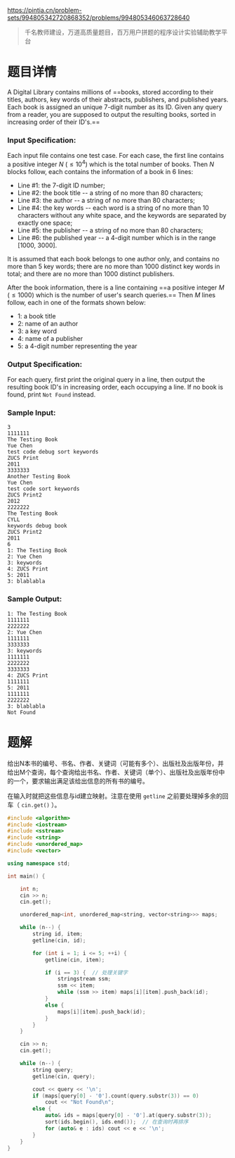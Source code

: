 https://pintia.cn/problem-sets/994805342720868352/problems/994805346063728640

> 千名教师建设，万道高质量题目，百万用户拼题的程序设计实验辅助教学平台

# 题目详情
A Digital Library contains millions of ==books, stored according to their titles, authors, key words of their abstracts, publishers, and published years. Each book is assigned an unique 7-digit number as its ID. Given any query from a reader, you are supposed to output the resulting books, sorted in increasing order of their ID's.==

### Input Specification:

Each input file contains one test case. For each case, the first line contains a positive integer $N$ ($\le 10^4$) which is the total number of books. Then $N$ blocks follow, each contains the information of a book in 6 lines:

*   Line #1: the 7-digit ID number;
*   Line #2: the book title -- a string of no more than 80 characters;
*   Line #3: the author -- a string of no more than 80 characters;
*   Line #4: the key words -- each word is a string of no more than 10 characters without any white space, and the keywords are separated by exactly one space;
*   Line #5: the publisher -- a string of no more than 80 characters;
*   Line #6: the published year -- a 4-digit number which is in the range \[1000, 3000\].

It is assumed that each book belongs to one author only, and contains no more than 5 key words; there are no more than 1000 distinct key words in total; and there are no more than 1000 distinct publishers.

After the book information, there is a line containing ==a positive integer $M$ ($≤1000$) which is the number of user's search queries.== Then $M$ lines follow, each in one of the formats shown below:

*   1: a book title
*   2: name of an author
*   3: a key word
*   4: name of a publisher
*   5: a 4-digit number representing the year

### Output Specification:

For each query, first print the original query in a line, then output the resulting book ID's in increasing order, each occupying a line. If no book is found, print `Not Found` instead.

### Sample Input:

    3
    1111111
    The Testing Book
    Yue Chen
    test code debug sort keywords
    ZUCS Print
    2011
    3333333
    Another Testing Book
    Yue Chen
    test code sort keywords
    ZUCS Print2
    2012
    2222222
    The Testing Book
    CYLL
    keywords debug book
    ZUCS Print2
    2011
    6
    1: The Testing Book
    2: Yue Chen
    3: keywords
    4: ZUCS Print
    5: 2011
    3: blablabla


### Sample Output:

    1: The Testing Book
    1111111
    2222222
    2: Yue Chen
    1111111
    3333333
    3: keywords
    1111111
    2222222
    3333333
    4: ZUCS Print
    1111111
    5: 2011
    1111111
    2222222
    3: blablabla
    Not Found
# 题解

给出N本书的编号、书名、作者、关键词（可能有多个）、出版社及出版年份，并给出M个查询，每个查询给出书名、作者、关键词（单个）、出版社及出版年份中的一个，要求输出满足该给出信息的所有书的编号。



在输入时就把这些信息与id建立映射。注意在使用 `getline` 之前要处理掉多余的回车（ `cin.get()` ）。

```cpp
#include <algorithm>
#include <iostream>
#include <sstream>
#include <string>
#include <unordered_map>
#include <vector>

using namespace std;

int main() {

    int n;
    cin >> n;
    cin.get();

    unordered_map<int, unordered_map<string, vector<string>>> maps;

    while (n--) {
        string id, item;
        getline(cin, id);

        for (int i = 1; i <= 5; ++i) {
            getline(cin, item);

            if (i == 3) {  // 处理关键字
                stringstream ssm;
                ssm << item;
                while (ssm >> item) maps[i][item].push_back(id);
            }
            else {
                maps[i][item].push_back(id);
            }
        }
    }

    cin >> n;
    cin.get();

    while (n--) {
        string query;
        getline(cin, query);

        cout << query << '\n';
        if (maps[query[0] - '0'].count(query.substr(3)) == 0)
            cout << "Not Found\n";
        else {
            auto& ids = maps[query[0] - '0'].at(query.substr(3));
            sort(ids.begin(), ids.end());  // 在查询时再排序
            for (auto& e : ids) cout << e << '\n';
        }
    }
}
```

